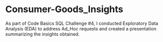 # Consumer-Goods_Insights
As part of Code Basics SQL Challenge #4, I conducted Exploratory Data Analysis (EDA) to address Ad_Hoc requests and created a presentation summarizing the insights obtained.
